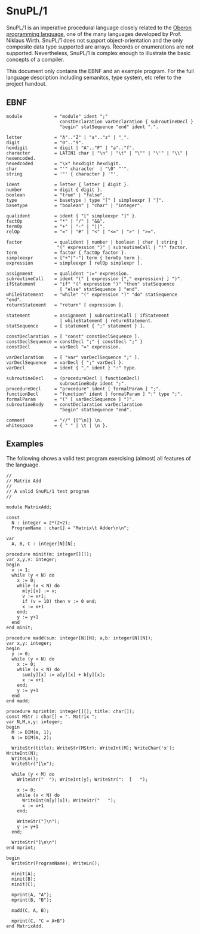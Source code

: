 ﻿# SnuPL/1
SnuPL/1 is an imperative procedural language closely related to the [Oberon programming language](https://www.inf.ethz.ch/personal/wirth/Oberon/Oberon07.Report.pdf), one of the many languages developed by Prof. Niklaus Wirth. SnuPL/1 does not support object-orientation and the only composite data type supported are arrays. Records or enumerations are not supported. Nevertheless, SnuPL/1 is complex enough to illustrate the basic concepts of a compiler.

This document only contains the EBNF and an example program. For the full language description including semanitcs, type system, etc refer to the project handout.

## EBNF
    module            = "module" ident ";"
                        constDeclaration varDeclaration { subroutineDecl }
                        "begin" statSequence "end" ident ".".
    
    letter            = "A".."Z" | "a".."z" | "_".
    digit             = "0".."9".
    hexdigit          = digit | "A".."F" | "a".."f".
    character         = LATIN1 char | "\n" | "\t" | "\"" | "\'" | "\\" | hexencoded.
    hexedcoded        = "\x" hexdigit hexdigit.
    char              = "'" character  | "\0" "'".
    string            = '"' { character } '"'.
    
    ident             = letter { letter | digit }.
    number            = digit { digit }.
    boolean           = "true" | "false".
    type              = basetype | type "[" [ simpleexpr ] "]".
    basetype          = "boolean" | "char" | "integer".
    
    qualident         = ident { "[" simpleexpr "]" }.
    factOp            = "*" | "/" | "&&".
    termOp            = "+" | "-" | "||".
    relOp             = "=" | "#" | "<" | "<=" | ">" | ">=".
    
    factor            = qualident | number | boolean | char | string |
                       "(" expression ")" | subroutineCall | "!" factor.
    term              = factor { factOp factor }.
    simpleexpr        = ["+"|"-"] term { termOp term }.
    expression        = simpleexpr [ relOp simplexpr ].
    
    assignment        = qualident ":=" expression.
    subroutineCall    = ident "(" [ expression {"," expression} ] ")".
    ifStatement       = "if" "(" expression ")" "then" statSequence
                        [ "else" statSequence ] "end".
    whileStatement    = "while" "(" expression ")" "do" statSequence "end".
    returnStatement   = "return" [ expression ].
    
    statement         = assignment | subroutineCall | ifStatement
                        | whileStatement | returnStatement.
    statSequence      = [ statement { ";" statement } ].
    
    constDeclaration  = [ "const" constDeclSequence ].
    constDeclSequence = constDecl ";" { constDecl ";" }
    constDecl         = varDecl "=" expression.
    
    varDeclaration    = [ "var" varDeclSequence ";" ].
    varDeclSequence   = varDecl { ";" varDecl }.
    varDecl           = ident { "," ident } ":" type.
    
    subroutineDecl    = (procedureDecl | functionDecl)
                        subroutineBody ident ";".
    procedureDecl     = "procedure" ident [ formalParam ] ";".
    functionDecl      = "function" ident [ formalParam ] ":" type ";".
    formalParam       = "(" [ varDeclSequence ] ")".
    subroutineBody    = constDeclaration varDeclaration
                        "begin" statSequence "end".
    
    comment           = "//" {[^\n]} \n.
    whitespace        = { " " | \t | \n }.


## Examples
The following shows a valid test program exercising (almost) all features of the language.

    //
    // Matrix Add
    //
    // A valid SnuPL/1 test program
    //
    
    module MatrixAdd;
    
    const
      N : integer = 2*(2+2);
      ProgramName : char[] = "Matrix\t Adder\n\n";
    
    var
      A, B, C : integer[N][N];
    
    procedure minit(m: integer[][]);
    var x,y,v: integer;
    begin
      v := 1;
      while (y < N) do
        x := 0;
        while (x < N) do
          m[y][x] := v;
          v := v+1;
          if (v = 10) then v := 0 end;
          x := x+1
        end;
        y := y+1
      end
    end minit;
    
    procedure madd(sum: integer[N][N]; a,b: integer[N][N]);
    var x,y: integer;
    begin
      y := 0;
      while (y < N) do
        x := 0;
        while (x < N) do
          sum[y][x] := a[y][x] + b[y][x];
          x := x+1
        end;
        y := y+1
      end
    end madd;
    
    procedure mprint(m: integer[][]; title: char[]);
    const MStr : char[] = ". Matrix ";
    var N,M,x,y: integer;
    begin
      M := DIM(m, 1);
      N := DIM(m, 2);
    
      WriteStr(title); WriteStr(MStr); WriteInt(M); WriteChar('x'); WriteInt(N); 
      WriteLn();
      WriteStr("[\n");
    
      while (y < M) do
        WriteStr("  "); WriteInt(y); WriteStr(":  [   ");
    
        x := 0;
        while (x < N) do
          WriteInt(m[y][x]); WriteStr("   ");
          x := x+1
        end;
    
        WriteStr("]\n");
        y := y+1
      end;
    
      WriteStr("]\n\n")
    end mprint;
    
    begin
      WriteStr(ProgramName); WriteLn();
    
      minit(A);
      minit(B);
      minit(C);
    
      mprint(A, "A");
      mprint(B, "B");
    
      madd(C, A, B);
    
      mprint(C, "C = A+B")
    end MatrixAdd.

    
